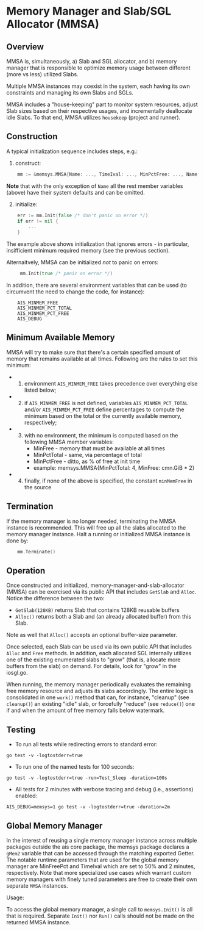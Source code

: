 # Memory Manager and Slab/SGL Allocator (MMSA)

## Overview


MMSA is, simultaneously, a) Slab and SGL allocator, and b) memory manager
that is responsible to optimize memory usage between different (more vs less) utilized
Slabs.

Multiple MMSA instances may coexist in the system, each having its own
constraints and managing its own Slabs and SGLs.

MMSA includes a "house-keeping" part to monitor system resources, 
adjust Slab sizes based on their respective usages, and incrementally
deallocate idle Slabs. To that end, MMSA utilizes `housekeep` (project and runner).

## Construction

A typical initialization sequence includes steps, e.g.:
1) construct:
```go
	mm := &memsys.MMSA{Name: ..., TimeIval: ..., MinPctFree: ..., Name: ..., Debug: ...}
```

**Note** that with the only exception of `Name` all the rest member variables (above) have their system defaults and can be omitted.

2) initialize:
```go
	err := mm.Init(false /* don't panic on error */)
	if err != nil {
		...
	}
```
The example above shows initialization that ignores errors - in particular, insifficient minimum required memory (see the previous section).

Alternaitvely, MMSA can be initialized *not* to panic on errors:
```go
	 mm.Init(true /* panic on error */)
```

In addition, there are several environment variables that can be used
(to circumvent the need to change the code, for instance):
```shell
	AIS_MINMEM_FREE
	AIS_MINMEM_PCT_TOTAL
	AIS_MINMEM_PCT_FREE
	AIS_DEBUG
```

## Minimum Available Memory

MMSA will try to make sure that there's a certain specified amount of memory that remains available at all times.
Following are the rules to set this minimum:

* 1) environment `AIS_MINMEM_FREE` takes precedence over everything else listed below;
* 2) if `AIS_MINMEM_FREE` is not defined, variables `AIS_MINMEM_PCT_TOTAL` and/or
     `AIS_MINMEM_PCT_FREE` define percentages to compute the minimum based on the total
     or the currently available memory, respectively;
* 3) with no environment, the minimum is computed based on the following MMSA member variables:
     * MinFree     - memory that must be available at all times
     * MinPctTotal - same, via percentage of total
     * MinPctFree  - ditto, as % of free at init time
     * example: memsys.MMSA{MinPctTotal: 4, MinFree: cmn.GiB * 2}
 * 4) finally, if none of the above is specified, the constant `minMemFree` in the source

## Termination

If the memory manager is no longer needed, terminating the MMSA instance is recommended.
This will free up all the slabs allocated to the memory manager instance.
Halt a running or initialized MMSA instance is done by:
```go
    mm.Terminate()
```

## Operation

Once constructed and initialized, memory-manager-and-slab-allocator (MMSA) can be exercised via its public API that includes
`GetSlab` and `Alloc`. Notice the difference between the two:
* `GetSlab(128KB)` returns Slab that contains 128KB reusable buffers
* `Alloc()` returns both a Slab and (an already allocated buffer) from this Slab.

Note as well that `Alloc()` accepts an optional buffer-size parameter.

Once selected, each Slab can be used via its own public API that
includes `Alloc` and `Free` methods. In addition, each allocated SGL internally
utilizes one of the existing enumerated slabs to "grow" (that is, allocate more
buffers from the slab) on demand. For details, look for "grow" in the iosgl.go.

When running, the memory manager periodically evaluates
the remaining free memory resource and adjusts its slabs accordingly.
The entire logic is consolidated in one `work()` method that can, for instance,
"cleanup" (see `cleanup()`) an existing "idle" slab,
or forcefully "reduce" (see `reduce()`) one if and when the amount of free
memory falls below watermark.

## Testing

* To run all tests while redirecting errors to standard error:
```
go test -v -logtostderr=true
```

* To run one of the named tests for 100 seconds:

```
go test -v -logtostderr=true -run=Test_Sleep -duration=100s
```

* All tests for 2 minutes with verbose tracing and debug (i.e., assertions) enabled:

```
AIS_DEBUG=memsys=1 go test -v -logtostderr=true -duration=2m
```

## Global Memory Manager

In the interest of reusing a single memory manager instance across multiple packages outside the ais core package, the memsys package declares a `gMem2` variable that can be accessed through the matching exported Getter.
The notable runtime parameters that are used for the global memory manager are MinFreePct and TimeIval which are set to 50% and 2 minutes, respectively.
Note that more specialized use cases which warrant custom memory managers with finely tuned parameters are free to create their own separate `MMSA` instances.

Usage:

To access the global memory manager, a single call to `memsys.Init()` is all that is required. Separate `Init()` nor `Run()` calls should not be made on the returned MMSA instance.
